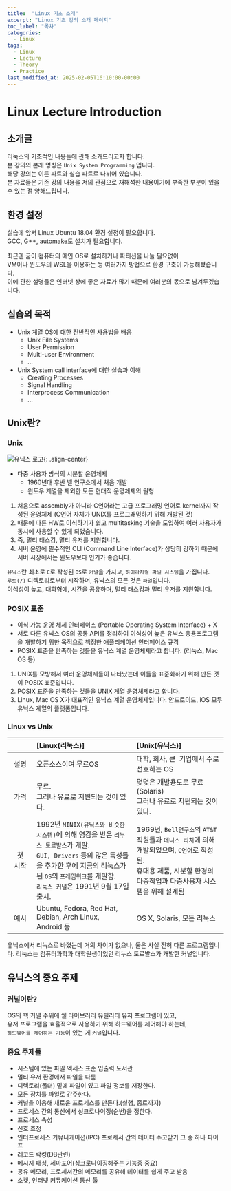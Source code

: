```yaml
---
title:  "Linux 기초 소개"
excerpt: "Linux 기초 강의 소개 페이지"
toc_label: "목차"
categories:
  - Linux
tags:
  - Linux
  - Lecture
  - Theory
  - Practice
last_modified_at: 2025-02-05T16:10:00-00:00
---
```


# Linux Lecture Introduction

## 소개글
리눅스의 기초적인 내용들에 관해 소개드리고자 합니다.  
본 강의의 본래 명칭은 `Unix System Programming` 입니다.  
해당 강의는 이론 파트와 실습 파트로 나뉘어 있습니다.  
본 자료들은 기존 강의 내용을 저의 관점으로 재해석한 내용이기에 부족한 부분이 있을 수 있는 점 양해드립니다.

## 환경 설정
실습에 앞서 Linux Ubuntu 18.04 환경 설정이 필요합니다.  
GCC, G++, automake도 설치가 필요합니다.

최근엔 굳이 컴퓨터의 메인 OS로 설치하거나 파티션을 나눌 필요없이  
VM이나 윈도우의 WSL을 이용하는 등 여러가지 방법으로 환경 구축이 가능해졌습니다.  
이에 관한 설명들은 인터넷 상에 좋은 자료가 많기 때문에 여러분의 몫으로 남겨두겠습니다.  

## 실습의 목적
- Unix 계열 OS에 대한 전반적인 사용법을 배움
  - Unix File Systems
  - User Permission
  - Multi-user Environment
  - …
- Unix System call interface에 대한 실습과 이해
  - Creating Processes
  - Signal Handling
  - Interprocess Communication
  - …

## Unix란?
### Unix
![유닉스 로고](https://ji-hun-park.github.io/assets/images/그림01.jpg "유닉스 로고"){: .align-center}

* 다중 사용자 방식의 시분할 운영체제
  * 1960년대 후반 벨 연구소에서 처음 개발
  * 윈도우 계열을 제외한 모든 현대적 운영체제의 원형

1. 처음으로 assembly가 아니라 C언어라는 고급 프로그래밍 언어로 kernel까지 작성된 운영체제 (C언어 자체가 UNIX를 프로그래밍하기 위해 개발된 것)
2. 때문에 다른 HW로 이식하기가 쉽고 multitasking 기술을 도입하여 여러 사용자가 동시에 사용할 수 있게 되었습니다.
3. 즉, 멀티 태스킹, 멀티 유저를 지원합니다.
4. 서버 운영에 필수적인 CLI (Command Line Interface)가 상당히 강하기 때문에 서버 시장에서는 윈도우보다 인기가 좋습니다.

`유닉스`란 최초로 `C`로 작성된 `OS`로 `커널`을 가지고, `하이라치컬 파일 시스템`을 가집니다.  
`루트(/)` 디렉토리로부터 시작하며, 유닉스의 모든 것은 `파일`입니다.  
이식성이 높고, 대화형에, 시간을 공유하며, 멀티 태스킹과 멀티 유저를 지원합니다.

### POSIX 표준

+ 이식 가능 운영 체제 인터페이스 (Portable Operating System Interface) + X
+ 서로 다른 유닉스 OS의 공통 API를 정리하여 이식성이 높은 유닉스 응용프로그램을 개발하기 위한 목적으로 책정한 애플리케이션 인터페이스 규격
+ POSIX 표준을 만족하는 것들을 유닉스 계열 운영체제라고 합니다. (리눅스, Mac OS 등)

1. UNIX를 모방해서 여러 운영체제들이 나타났는데 이들을 표준화하기 위해 만든 것이 POSIX 표준입니다.
2. POSIX 표준을 만족하는 것들을 UNIX 계열 운영체제라고 합니다.
3. Linux, Mac OS X가 대표적인 유닉스 계열 운영체제입니다. 안드로이드, iOS 모두 유닉스 계열의 플랫폼입니다.

### Linux vs Unix

| &nbsp;&ensp;&emsp;&emsp; | \[Linux(리눅스)\] | \[Unix(유닉스)\] |
|:---:|:---|:---|
| 설명 | 오픈소스이며 무료OS | 대학, 회사, 큰  기업에서 주로 선호하는 OS |
| 가격 | 무료.<br>그러나 유료로 지원되는 것이 있다. | 몇몇은 개발용도로 무료(Solaris)<br>그러나 유료로 지원되는 것이 있다. |
| 첫<br>시작 | 1992년 `MINIX(유닉스와 비슷한 시스템)`에 의해 영감을 받은 `리누스 토르발스`가 개발.<br>`GUI, Drivers` 등의 많은 특성들을 추가한 후에 지금의 리눅스가 된 `OS`의 `프레임워크`를 개발함.<br>`리눅스 커널`은 1991년 9월 17일 출시. | 1969년, `Bell연구소`의 `AT&T`직원들과 `데니스 리치`에 의해 개발되었으며, `C언어`로 작성됨.<br>휴대용 제품, 시분할 환경의 다중작업과 다중사용자 시스템을 위해 설계됨 |
| 예시 | Ubuntu, Fedora, Red Hat, Debian, Arch Linux, Android 등 | OS X, Solaris, 모든 리눅스 |

유닉스에서 리눅스로 바꼈는데 거의 차이가 없으나, 둘은 사실 전혀 다른 프로그램입니다.
리눅스는 컴퓨터과학과 대학원생이었던 리누스 토르발스가 개발한 커널입니다.

## 유닉스의 중요 주제
### 커널이란?
OS의 핵 커널 주위에 쉘 라이브러리 유틸리티 유저 프로그램이 있고,  
유저 프로그램을 효율적으로 사용하기 위해 하드웨어를 제어해야 하는데,  
`하드웨어를 제어하는 기능`이 있는 게 `커널`입니다.

### 중요 주제들
- 시스템에 있는 파일 엑세스 표준 입출력 도서관
- 멀티 유저 환경에서 파일을 다룸
- 디렉토리(폴더) 밑에 파일이 있고 파일 정보를 저장한다.
- 모든 장치를 파일로 간주한다.
- 커널을 이용해 새로운 프로세스를 만든다.(실행, 종료까지)
- 프로세스 간의 통신에서 싱크로나이징(순번)을 정한다.
- 프로세스 속성
- 신호 조정
- 인터프로세스 커뮤니케이션(IPC) 프로세서 간의 데이터 주고받기 그 중 하나 파이프
- 레코드 락킹(DB관련)
- 메시지 패싱, 세마포어(싱크로나이징해주는 기능중 중요)
- 공유 메모리, 프로세서간의 메모리를 공유해 데이터를 쉽게 주고 받음
- 소켓, 인터넷 커뮤케이션 통신 툴

